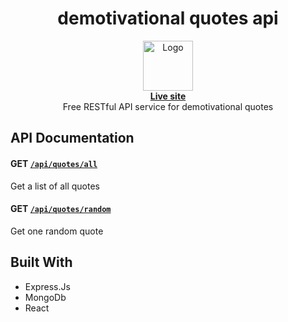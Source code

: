 <h1 align="center">demotivational quotes api</h1>

<p align="center">
  <a href="https://github.com/clarion22/demotivational-quotes-api">
    <img src="frontend/src/assets/grumpy_cat.png" alt="Logo" width="80" height="80">
  </a>
  <br />
  <a href="https://demotivational-quotes-api.onrender.com/"><b>Live site</b></a>
  <br />
 Free RESTful API service for demotivational quotes
 </p>
 
 ## API Documentation

#### GET [`/api/quotes/all`](https://demotivational-quotes-api.herokuapp.com/api/quotes/all)

Get a list of all quotes 

#### GET [`/api/quotes/random`](https://demotivational-quotes-api.herokuapp.com/api/quotes/random)

Get one random quote 

## Built With
* Express.Js
* MongoDb
* React



